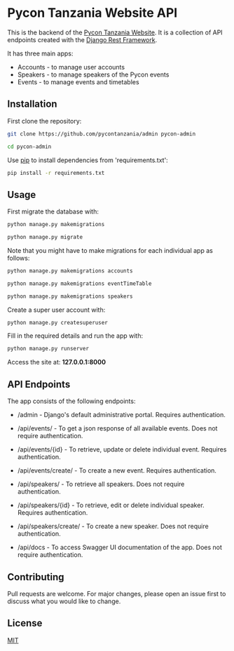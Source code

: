 # Pycon Tanzania Website API

This is the backend of the [Pycon Tanzania Website](http://pycon.or.tz). It is a collection of API endpoints created with the [Django Rest Framework](https://www.django-rest-framework.org).

It has three main apps:

 - Accounts - to manage user accounts
- Speakers - to manage speakers of the Pycon events
 - Events - to manage events and timetables

## Installation
First clone the repository:
```bash
git clone https://github.com/pycontanzania/admin pycon-admin

cd pycon-admin
```

Use [pip](https://pip.pypa.io/en/stable/) to install dependencies from 'requirements.txt':

```bash
pip install -r requirements.txt
```

## Usage
First migrate the database with:

```bash
python manage.py makemigrations

python manage.py migrate
```

Note that you might have to make migrations for each individual app as follows:

```bash
python manage.py makemigrations accounts

python manage.py makemigrations eventTimeTable

python manage.py makemigrations speakers
```
Create a super user account with:
```bash
python manage.py createsuperuser
```

Fill in the required details and run the app with:
```bash
python manage.py runserver
```
Access the site at: **127.0.0.1:8000**

## API Endpoints

The app consists of the following endpoints:

 - /admin - Django's default administrative portal. Requires authentication.

 - /api/events/ - To get a json response of all available events. Does not require authentication.

 - /api/events/{id} - To retrieve, update or delete individual event. Requires authentication.

 - /api/events/create/ - To create a new event. Requires authentication.

 - /api/speakers/ - To retrieve all speakers. Does not require authentication.

 - /api/speakers/{id} - To retrieve, edit or delete individual speaker. Requires authentication.

- /api/speakers/create/ - To create a new speaker. Does not require authentication.

 - /api/docs - To access Swagger UI documentation of the app. Does not require authentication.
 
## Contributing
Pull requests are welcome. For major changes, please open an issue first to discuss what you would like to change.

## License
[MIT](https://choosealicense.com/licenses/mit/)
